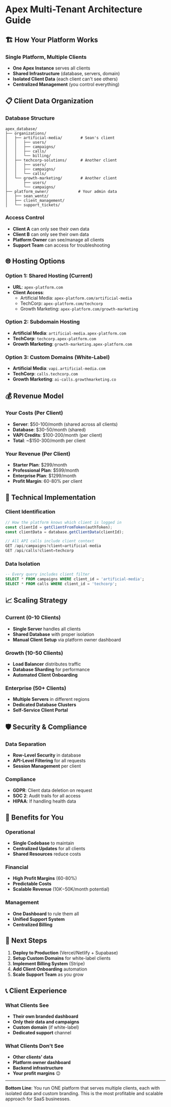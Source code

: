# Apex Multi-Tenant Architecture Guide

## 🏗️ **How Your Platform Works**

### **Single Platform, Multiple Clients**

- **One Apex Instance** serves all clients
- **Shared Infrastructure** (database, servers, domain)
- **Isolated Client Data** (each client can't see others)
- **Centralized Management** (you control everything)

## 📋 **Client Data Organization**

### **Database Structure**

```
apex_database/
├── organizations/
│   ├── artificial-media/        # Sean's client
│   │   ├── users/
│   │   ├── campaigns/
│   │   ├── calls/
│   │   └── billing/
│   ├── techcorp-solutions/      # Another client
│   │   ├── users/
│   │   ├── campaigns/
│   │   └── calls/
│   └── growth-marketing/        # Another client
│       ├── users/
│       └── campaigns/
├── platform_owner/             # Your admin data
│   ├── sean_wentz/
│   ├── client_management/
│   └── support_tickets/
```

### **Access Control**

- **Client A** can only see their own data
- **Client B** can only see their own data
- **Platform Owner** can see/manage all clients
- **Support Team** can access for troubleshooting

## 🌐 **Hosting Options**

### **Option 1: Shared Hosting (Current)**

- **URL**: `apex-platform.com`
- **Client Access**:
  - Artificial Media: `apex-platform.com/artificial-media`
  - TechCorp: `apex-platform.com/techcorp`
  - Growth Marketing: `apex-platform.com/growth-marketing`

### **Option 2: Subdomain Hosting**

- **Artificial Media**: `artificial-media.apex-platform.com`
- **TechCorp**: `techcorp.apex-platform.com`
- **Growth Marketing**: `growth-marketing.apex-platform.com`

### **Option 3: Custom Domains (White-Label)**

- **Artificial Media**: `vapi.artificial-media.com`
- **TechCorp**: `calls.techcorp.com`
- **Growth Marketing**: `ai-calls.growthmarketing.co`

## 💰 **Revenue Model**

### **Your Costs (Per Client)**

- **Server**: $50-100/month (shared across all clients)
- **Database**: $30-50/month (shared)
- **VAPI Credits**: $100-200/month (per client)
- **Total**: ~$150-300/month per client

### **Your Revenue (Per Client)**

- **Starter Plan**: $299/month
- **Professional Plan**: $599/month
- **Enterprise Plan**: $1299/month
- **Profit Margin**: 60-80% per client

## 🔧 **Technical Implementation**

### **Client Identification**

```javascript
// How the platform knows which client is logged in
const clientId = getClientFromToken(authToken);
const clientData = database.getClientData(clientId);

// All API calls include client context
GET /api/campaigns?client=artificial-media
GET /api/calls?client=techcorp
```

### **Data Isolation**

```sql
-- Every query includes client filter
SELECT * FROM campaigns WHERE client_id = 'artificial-media';
SELECT * FROM calls WHERE client_id = 'techcorp';
```

## 📈 **Scaling Strategy**

### **Current (0-10 Clients)**

- **Single Server** handles all clients
- **Shared Database** with proper isolation
- **Manual Client Setup** via platform owner dashboard

### **Growth (10-50 Clients)**

- **Load Balancer** distributes traffic
- **Database Sharding** for performance
- **Automated Client Onboarding**

### **Enterprise (50+ Clients)**

- **Multiple Servers** in different regions
- **Dedicated Database Clusters**
- **Self-Service Client Portal**

## 🛡️ **Security & Compliance**

### **Data Separation**

- **Row-Level Security** in database
- **API-Level Filtering** for all requests
- **Session Management** per client

### **Compliance**

- **GDPR**: Client data deletion on request
- **SOC 2**: Audit trails for all access
- **HIPAA**: If handling health data

## 🎯 **Benefits for You**

### **Operational**

- **Single Codebase** to maintain
- **Centralized Updates** for all clients
- **Shared Resources** reduce costs

### **Financial**

- **High Profit Margins** (60-80%)
- **Predictable Costs**
- **Scalable Revenue** ($10K-$50K/month potential)

### **Management**

- **One Dashboard** to rule them all
- **Unified Support System**
- **Centralized Billing**

## 🚀 **Next Steps**

1. **Deploy to Production** (Vercel/Netlify + Supabase)
2. **Setup Custom Domains** for white-label clients
3. **Implement Billing System** (Stripe)
4. **Add Client Onboarding** automation
5. **Scale Support Team** as you grow

## 📞 **Client Experience**

### **What Clients See**

- **Their own branded dashboard**
- **Only their data and campaigns**
- **Custom domain** (if white-label)
- **Dedicated support** channel

### **What Clients Don't See**

- **Other clients' data**
- **Platform owner dashboard**
- **Backend infrastructure**
- **Your profit margins** 😉

---

**Bottom Line**: You run ONE platform that serves multiple clients, each with isolated data and custom branding. This is the most profitable and scalable approach for SaaS businesses.
